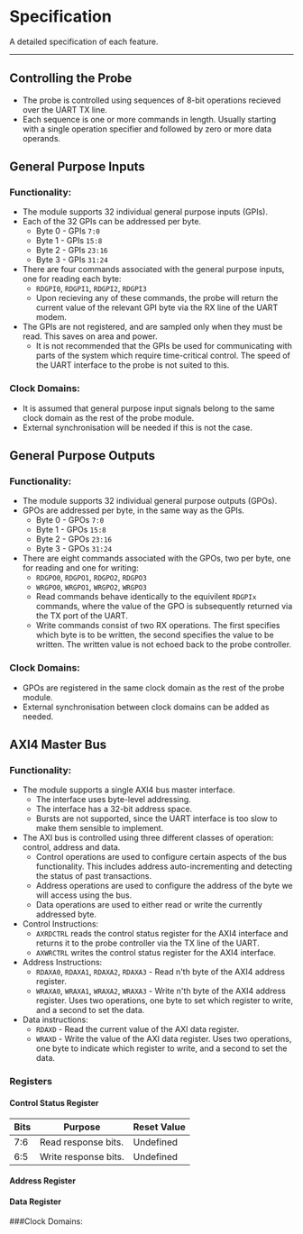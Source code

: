 
# Specification

A detailed specification of each feature.

---

## Controlling the Probe

- The probe is controlled using sequences of 8-bit operations recieved over the
  UART TX line.
- Each sequence is one or more commands in length. Usually starting with a
  single operation specifier and followed by zero or more data operands.

## General Purpose Inputs

### Functionality:

- The module supports 32 individual general purpose inputs (GPIs).
- Each of the 32 GPIs can be addressed per byte.
    - Byte 0 - GPIs `7:0`
    - Byte 1 - GPIs `15:8`
    - Byte 2 - GPIs `23:16`
    - Byte 3 - GPIs `31:24`
- There are four commands associated with the general purpose inputs, one for
  reading each byte:
    - `RDGPI0`, `RDGPI1`, `RDGPI2`, `RDGPI3`
    - Upon recieving any of these commands, the probe will return the current
      value of the relevant GPI byte via the RX line of the UART modem.
- The GPIs are not registered, and are sampled only when they must be read.
  This saves on area and power.
    - It is not recommended that the GPIs be used for communicating with
      parts of the system which require time-critical control. The speed of
      the UART interface to the probe is not suited to this.

### Clock Domains:

- It is assumed that general purpose input signals belong to the same clock
  domain as the rest of the probe module.
- External synchronisation will be needed if this is not the case.

## General Purpose Outputs

### Functionality:

- The module supports 32 individual general purpose outputs (GPOs).
- GPOs are addressed per byte, in the same way as the GPIs.
    - Byte 0 - GPOs `7:0`
    - Byte 1 - GPOs `15:8`
    - Byte 2 - GPOs `23:16`
    - Byte 3 - GPOs `31:24`
- There are eight commands associated with the GPOs, two per byte, one for
  reading and one for writing:
    - `RDGPO0`, `RDGPO1`, `RDGPO2`, `RDGPO3`
    - `WRGPO0`, `WRGPO1`, `WRGPO2`, `WRGPO3`
    - Read commands behave identically to the equivilent `RDGPIx` commands,
      where the value of the GPO is subsequently returned via the TX port of
      the UART.
    - Write commands consist of two RX operations. The first specifies which
      byte is to be written, the second specifies the value to be written. The
      written value is not echoed back to the probe controller.

### Clock Domains:

- GPOs are registered in the same clock domain as the rest of the probe module.
- External synchronisation between clock domains can be added as needed.


## AXI4 Master Bus

### Functionality:

- The module supports a single AXI4 bus master interface.
    - The interface uses byte-level addressing.
    - The interface has a 32-bit address space.
    - Bursts are not supported, since the UART interface is too slow to make
      them sensible to implement.
- The AXI bus is controlled using three different classes of operation:
  control, address and data.
    - Control operations are used to configure certain aspects of the bus
      functionality. This includes address auto-incrementing and detecting
      the status of past transactions.
    - Address operations are used to configure the address of the byte we will
      access using the bus.
    - Data operations are used to either read or write the currently addressed
      byte.
- Control Instructions:
    - `AXRDCTRL` reads the control status register for the AXI4 interface and
      returns it to the probe controller via the TX line of the UART.
    - `AXWRCTRL` writes the control status register for the AXI4 interface.
- Address Instructions:
    - `RDAXA0`, `RDAXA1`, `RDAXA2`, `RDAXA3` - Read n'th byte of the AXI4
      address register.
    - `WRAXA0`, `WRAXA1`, `WRAXA2`, `WRAXA3` - Write n'th byte of the AXI4
      address register. Uses two operations, one byte to set which register
      to write, and a second to set the data.
- Data instructions:
    - `RDAXD` - Read the current value of the AXI data register.
    - `WRAXD` - Write the value of the AXI data register. Uses two operations,
      one byte to indicate  which register to write, and a second to set the
      data.

### Registers
   
#### Control Status Register

Bits    |   Purpose                                             | Reset Value
--------|-------------------------------------------------------|-------------
7:6     | Read response bits.                                   | Undefined
6:5     | Write response bits.                                  | Undefined


#### Address Register


#### Data Register


###Clock Domains:

